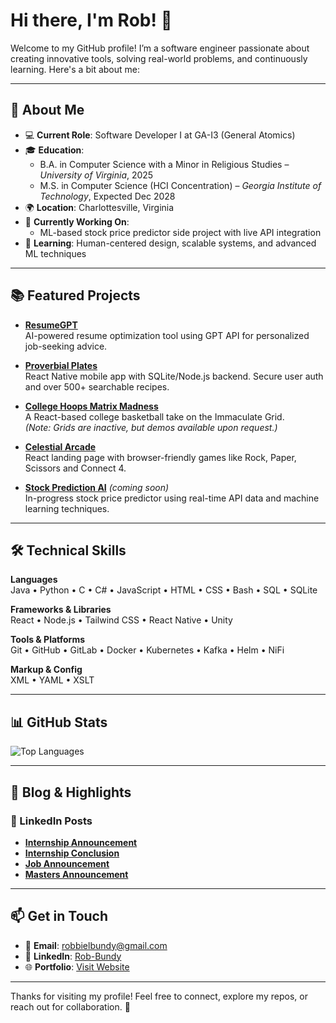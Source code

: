 # Hi there, I'm Rob! 👋  

Welcome to my GitHub profile! I’m a software engineer passionate about creating innovative tools, solving real-world problems, and continuously learning. Here's a bit about me:

---

## 🚀 About Me
- 💻 **Current Role**: Software Developer I at GA-I3 (General Atomics)
- 🎓 **Education**:
  - B.A. in Computer Science with a Minor in Religious Studies – *University of Virginia*, 2025
  - M.S. in Computer Science (HCI Concentration) – *Georgia Institute of Technology*, Expected Dec 2028
- 🌍 **Location**: Charlottesville, Virginia
- 🔭 **Currently Working On**:
  - ML-based stock price predictor side project with live API integration
- 🌱 **Learning**: Human-centered design, scalable systems, and advanced ML techniques

---

## 📚 Featured Projects

- [**ResumeGPT**](https://robbundy2002.github.io/ResumeGPT/)  
  AI-powered resume optimization tool using GPT API for personalized job-seeking advice.

- [**Proverbial Plates**](https://github.com/RobBundy2002/AppIdea)  
  React Native mobile app with SQLite/Node.js backend. Secure user auth and over 500+ searchable recipes.

- [**College Hoops Matrix Madness**](https://matrix-madness-frontend.onrender.com/)  
  A React-based college basketball take on the Immaculate Grid.  
  *(Note: Grids are inactive, but demos available upon request.)*

- [**Celestial Arcade**](https://robbundy2002.github.io/Gaming-Website-Project/)  
  React landing page with browser-friendly games like Rock, Paper, Scissors and Connect 4.

- [**Stock Prediction AI**]() *(coming soon)*  
  In-progress stock price predictor using real-time API data and machine learning techniques.

---

## 🛠️ Technical Skills

**Languages**  
Java • Python • C • C# • JavaScript • HTML • CSS • Bash • SQL • SQLite

**Frameworks & Libraries**  
React • Node.js • Tailwind CSS • React Native • Unity

**Tools & Platforms**  
Git • GitHub • GitLab • Docker • Kubernetes • Kafka • Helm • NiFi

**Markup & Config**  
XML • YAML • XSLT

---

## 📊 GitHub Stats
![Top Languages](https://github-readme-stats.vercel.app/api/top-langs/?username=RobBundy2002&theme=dracula&show_icons=true&hide_border=false&layout=compact)

---

## 📝 Blog & Highlights

### 🔗 LinkedIn Posts  
- [**Internship Announcement**](https://www.linkedin.com/posts/rob-bundy-192035223_i-am-thrilled-to-announce-that-i-will-be-activity-7189695070097285120-JGvI?utm_source=share&utm_medium=member_desktop)  
- [**Internship Conclusion**](https://www.linkedin.com/posts/rob-bundy-192035223_as-my-summer-internship-came-to-an-end-last-activity-7228786819348246535-B4aM?utm_source=share&utm_medium=member_desktop)  
- [**Job Announcement**](https://www.linkedin.com/posts/rob-bundy-192035223_hello-everyone-i-am-excited-to-announce-activity-7321589194319974405-95Cx?utm_source=share&utm_medium=member_desktop&rcm=ACoAADgRRb4B2-wZYmDMoQz70Q3tSxOMFyCIZ_A)
- [**Masters Announcement**](https://www.linkedin.com/posts/rob-bundy-192035223_another-exciting-update-this-week-im-activity-7323014256293994496-MnqG?utm_source=share&utm_medium=member_desktop&rcm=ACoAADgRRb4B2-wZYmDMoQz70Q3tSxOMFyCIZ_A)
  
---

## 📫 Get in Touch

- 📧 **Email**: [robbielbundy@gmail.com](mailto:robbielbundy@gmail.com)  
- 💼 **LinkedIn**: [Rob-Bundy](https://www.linkedin.com/in/rob-bundy-192035223/)  
- 🌐 **Portfolio**: [Visit Website](https://robbundy2002.github.io/Website/#/Website/)

---

Thanks for visiting my profile! Feel free to connect, explore my repos, or reach out for collaboration. 🚀
